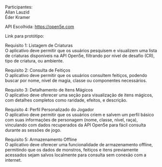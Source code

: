Participantes: \
Allan Lauzid \
Éder Kramer

API Escolhida: https://open5e.com

Link para protótipo: 

Requisito 1: Listagem de Criaturas \
O aplicativo deve permitir que os usuários pesquisem e visualizem uma lista de criaturas disponíveis na API Open5e, filtrando por nível de desafio (CR), tipo de criatura, ou ambiente.

Requisito 2: Consulta de Feitiços \
O aplicativo deve permitir que os usuários consultem feitiços, podendo buscar por nome, nível de magia, classe ou componentes necessários. 

Requisito 3: Detalhamento de Itens Mágicos \
O aplicativo deve oferecer uma seção para visualização de itens mágicos, com detalhes completos como raridade, efeitos, e descrição.

Requisito 4: Perfil Personalizado do Jogador \
O aplicativo deve permitir que os usuários criem e salvem um perfil básico com suas informações de personagem (nome, classe, nível, raça), vinculando com dados recuperados da API Open5e para fácil consulta durante as sessões de jogo.

Requisito 5: Armazenamento Offline \
O aplicativo deve oferecer uma funcionalidade de armazenamento offline, permitindo que os dados de monstros, feitiços e itens previamente acessados sejam salvos localmente para consulta sem conexão com a internet.
